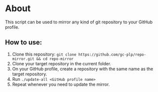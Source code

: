 # About

This script can be used to mirror any kind of git repository to your GitHub profile.

## How to use:
1. Clone this repository: `git clone https://github.com/gc-plp/repo-mirror.git && cd repo-mirror`
2. Clone your target repository in the current folder.
3. On your GitHub profile, create a repository with the same name as the target repository.
4. Run `./update-all <GitHub profile name>`
5. Repeat whenever you need to update the mirror.

